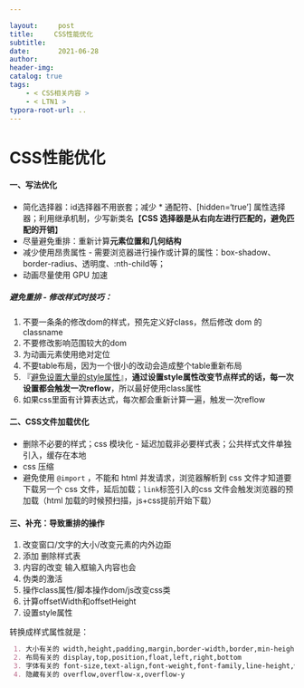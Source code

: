 ```yaml
---

layout:     post
title:     CSS性能优化
subtitle:  
date:       2021-06-28
author:     
header-img: 
catalog: true
tags:
    - < CSS相关内容 >
    - < LTN1 >
typora-root-url: ..
---
```



# CSS性能优化

#### 一、写法优化

- 简化选择器：id选择器不用嵌套；减少 * 通配符、[hidden=‘true’] 属性选择器；利用继承机制，少写新类名【**CSS 选择器是从右向左进行匹配的，避免匹配的开销**】
- 尽量避免重排：重新计算**元素位置和几何结构**
- 减少使用昂贵属性 - 需要浏览器进行操作或计算的属性：box-shadow、border-radius、透明度、:nth-child等；
- 动画尽量使用 GPU 加速

##### 避免重排 - 修改样式时技巧：

1. 不要一条条的修改dom的样式，预先定义好class，然后修改 dom 的classname
2. 不要修改影响范围较大的dom
3. 为动画元素使用绝对定位
4. 不要table布局，因为一个很小的改动会造成整个table重新布局
5. 『<u>避免设置大量的style属性</u>』，**通过设置style属性改变节点样式的话，每一次设置都会触发一次reflow**，所以最好使用class属性
6. 如果css里面有计算表达式，每次都会重新计算一遍，触发一次reflow

#### 二、CSS文件加载优化

- 删除不必要的样式；css 模块化 - 延迟加载非必要样式表；公共样式文件单独引入，缓存在本地 
- css 压缩
- 避免使用 `@import` ，不能和 html 并发请求，浏览器解析到 css 文件才知道要下载另一个 css 文件，延后加载；`link`标签引入的css 文件会触发浏览器的预加载（html 加载的时候预扫描，js+css提前开始下载）





#### 三、补充：导致重排的操作

  1. 改变窗口/文字的大小/改变元素的内外边距 
  2. 添加 删除样式表
  3. 内容的改变 输入框输入内容也会
  4. 伪类的激活
  5. 操作class属性/脚本操作dom/js改变css类
  6. 计算offsetWidth和offsetHeight
  7. 设置style属性

转换成样式属性就是：

```markdown
 1. 大小有关的 width,height,padding,margin,border-width,border,min-height
 2. 布局有关的 display,top,position,float,left,right,bottom
 3. 字体有关的 font-size,text-align,font-weight,font-family,line-height,white-space,vertical-align
 4. 隐藏有关的 overflow,overflow-x,overflow-y
```

